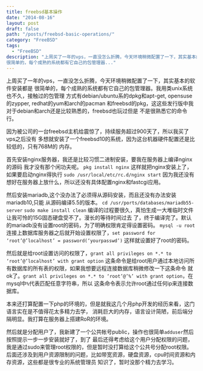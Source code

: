 ```yaml
---
title: freebsd基本操作
date: "2014-08-16"
layout: post
draft: false
path: "/posts/freebsd-basic-operations/"
category: "FreeBSD"
tags:
  - "FreeBSD"
description: "上周买了一年的vps，一直没怎么折腾，今天环境稍微配置了一下，其实基本的软件安装都是
很简单的，每个成熟的系统都有它自己的包管理器..."
---
```


上周买了一年的vps，一直没怎么折腾，今天环境稍微配置了一下，其实基本的软件安装都是
很简单的，每个成熟的系统都有它自己的包管理器。我用类unix系统也不久，接触过的包管理
方式有debian/ubuntu系的dpkg和apt-get, opensuse的zypper, redhat的yum和arch的pacman
和freebsd的pkg，这这些发行版中我对于debian和arch还是比较熟悉的，freebsd也玩过但是
不是很熟悉它的命令行。

因为被公司的一台freebsd主机给震惊了，持续服务超过900天了，所以我买了vps之后没有
多想就安装了一个freebsd10的系统，因为这台机器硬件配置还是比较低的，只有768M的
内存。

首先安装nginx服务器，我还是比较习惯二进制安装，要我在服务器上编译nginx的源码
我才没有那个闲功夫呢。
`pkg install nginx`
这样就把nginx安装上了，如果要启动nginx得执行
`sudo /usr/local/etc/rc.d/nginx start`
因为我还没有想好在服务器上放什么，所以还没有具体配置nginx和fastcgi应用。

然后安装mariadb,这个没办法了必须得从源码安装，而且还没有办法安装mariadb10,只能
从源码编译5.5的版本。
`cd /usr/ports/databases/mariadb55-server`
`sudo make install clean`
编译的过程要很久，真怕生成一大堆临时文件让我可怜的15G固态硬盘受不了。漫长的等待时间过去
了，终于编译完了。默认的mariadb没有设置root的密码，为了明确权限肯定得设置密码。
`mysql -u root` 连接上数据库服务器之后就开始设置权限了，`set password for ‘root’@’localhost’ = password(‘yourpasswd’)`
这样就设置好了root的密码。

然后就是给root设置访问的权限了，`grant all privileges on *.* to ‘root’@’localhost’ with grant option`
这条命令是给root用户通过本地访问所有数据库的所有表的权限，如果我想要远程连接数据库稍微修改一下这条命令
就ok了。`grant all privileges on *.* to ‘root’@’%’ with grant option`，在mysql中`%`代表匹配任意字符串，所以
这条命令表示允许root通过任何ip来连接数据库。

本来还打算配置一下php的环境的，但是就我这几个月php开发的经历来看，这门语言实在是不值得花太多精力去学，
消耗巨大的内存，语言设计简陋，前后端分隔明显。我打算在服务器上搭建RoR的环境。

然后就是分配用户了，我新建了一个公共帐号public，操作也很简单`adduser`然后按照提示一步一步安装就好了，到了
最后还得考虑给这个用户分配权限的问题，我是通过sudo来管理root权限的，但是暂时没打算给这个公共号分配root权限。
后面还涉及到用户资源限制的问题，比如带宽资源，硬盘资源，cpu时间资源和内存资源，这些都是很专业的系统管理员
知识了，暂时没那个精力去学习。

